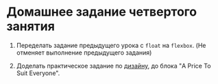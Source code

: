 # Домашнее задание четвертого занятия

1. Переделать задание предыдущего урока с `float` на `flexbox`. (Не отменяет выполнение предыдущего задания)

2. Доделать практическое задание по [дизайну](https://www.figma.com/file/EjM9nEu4XViYfkX2qgI1WB/Landie-V1.0-(Demo)-(Copy)?node-id=2172%3A761), до блока "A Price To Suit Everyone".
